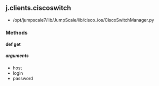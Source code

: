 <!-- toc -->
## j.clients.ciscoswitch

- /opt/jumpscale7/lib/JumpScale/lib/cisco_ios/CiscoSwitchManager.py

### Methods

#### def get 

##### arguments

- host
- login
- password

